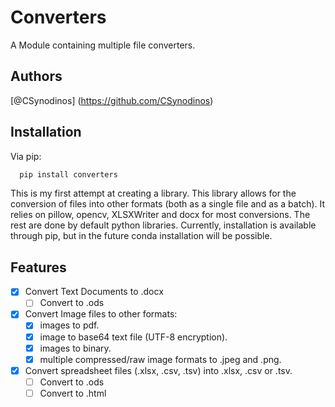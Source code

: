# Converters
A Module containing multiple file converters.

## Authors
[@CSynodinos] (https://github.com/CSynodinos)

## Installation

Via pip:

```bash
  pip install converters
```

This is my first attempt at creating a library. This library allows for the conversion of files into other formats (both as a single file and as a batch).
It relies on pillow, opencv, XLSXWriter and docx for most conversions. The rest are done by default python libraries. Currently, installation is available through pip, but in the future conda installation will be possible.

## Features

- [x] Convert Text Documents to .docx
    - [ ] Convert to .ods

- [x] Convert Image files to other formats:
    - [x] images to pdf.
    - [x] image to base64 text file (UTF-8 encryption).
    - [x] images to binary.
    - [x] multiple compressed/raw image formats to .jpeg and .png.

- [x] Convert spreadsheet files (.xlsx, .csv, .tsv) into .xlsx, .csv or .tsv.
	- [ ] Convert to .ods
    - [ ] Convert to .html